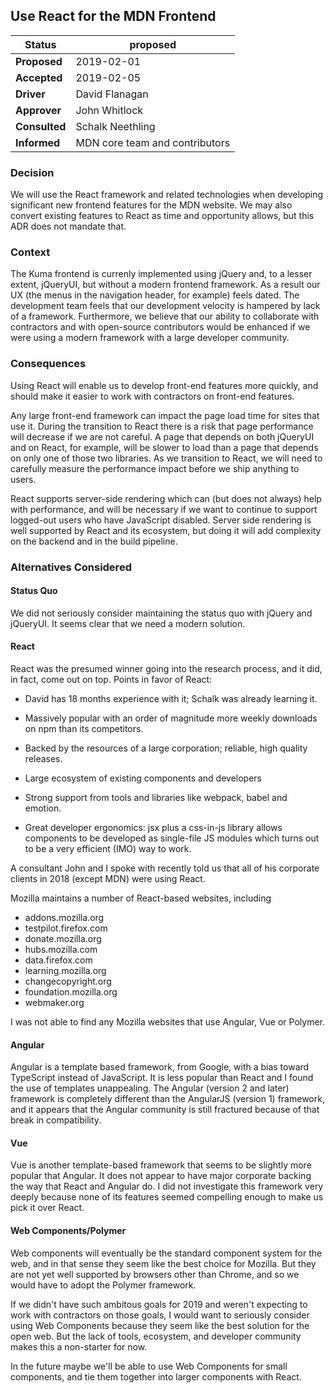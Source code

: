 ## Use React for the MDN Frontend

|Status       | proposed    |
|-------------|-------------|
|**Proposed** | 2019-02-01
|**Accepted** | 2019-02-05
|**Driver**   | David Flanagan
|**Approver** | John Whitlock
|**Consulted**| Schalk Neethling
|**Informed** | MDN core team and contributors

### Decision

We will use the React framework and related technologies when
developing significant new frontend features for the MDN website.
We may also convert existing features to React as time and
opportunity allows, but this ADR does not mandate that.

### Context

The Kuma frontend is currenly implemented using jQuery and, to a lesser extent, jQueryUI,
but without a modern frontend framework.  As a result our UX (the menus in
the navigation header, for example) feels dated. The development team
feels that our development velocity is hampered by lack of a
framework. Furthermore, we believe that our ability to collaborate
with contractors and with open-source contributors would be enhanced
if we were using a modern framework with a large developer community.

### Consequences

Using React will enable us to develop front-end features more quickly,
and should make it easier to work with contractors on front-end
features.

Any large front-end framework can impact the page load time for sites
that use it. During the transition to React there is a risk that page
performance will decrease if we are not careful. A page that depends
on both jQueryUI and on React, for example, will be slower to load
than a page that depends on only one of those two libraries.
As we transition to React, we will need to carefully measure the
performance impact before we ship anything to users.

React supports server-side rendering which can (but does not always) 
help with performance, and will be necessary if we want to continue
to support logged-out users who have JavaScript disabled. Server
side rendering is well supported by React and its ecosystem, but 
doing it will add complexity on the backend and in the build pipeline.

### Alternatives Considered

#### Status Quo

We did not seriously consider maintaining the status quo with jQuery
and jQueryUI. It seems clear that we need a modern solution.

#### React

React was the presumed winner going into the research process, and it
did, in fact, come out on top. Points in favor of React:

- David has 18 months experience with it; Schalk was already learning
  it.

- Massively popular with an order of magnitude more weekly downloads
  on npm than its competitors.

- Backed by the resources of a large corporation; reliable, high
  quality releases.

- Large ecosystem of existing components and developers

- Strong support from tools and libraries like webpack, babel and emotion.

- Great developer ergonomics: jsx plus a css-in-js library allows
  components to be developed as single-file JS modules which turns out
  to be a very efficient (IMO) way to work.

A consultant John and I spoke with recently told us that all of his
corporate clients in 2018 (except MDN) were using React.

Mozilla maintains a number of React-based websites, including

- addons.mozilla.org
- testpilot.firefox.com
- donate.mozilla.org
- hubs.mozilla.com
- data.firefox.com
- learning.mozilla.org
- changecopyright.org
- foundation.mozilla.org
- webmaker.org

I was not able to find any Mozilla websites that use Angular, Vue or Polymer.

#### Angular

Angular is a template based framework, from Google, with a bias toward
TypeScript instead of JavaScript. It is less popular than React and I
found the use of templates unappealing. The Angular (version 2 and
later) framework is completely different than the AngularJS (version 1)
framework, and it appears that the Angular community is still
fractured because of that break in compatibility.

#### Vue

Vue is another template-based framework that seems to be slightly more
popular that Angular. It does not appear to have major corporate backing the
way that React and Angular do. I did not investigate this framework
very deeply because none of its features seemed compelling enough to
make us pick it over React.

#### Web Components/Polymer

Web components will eventually be the standard component system for
the web, and in that sense they seem like the best choice for
Mozilla. But they are not yet well supported by browsers other than
Chrome, and so we would have to adopt the Polymer framework.

If we didn't have such ambitous goals for 2019 and weren't expecting
to work with contractors on those goals, I would want to seriously
consider using Web Components because they seem like the best solution
for the open web. But the lack of tools, ecosystem, and developer
community makes this a non-starter for now.

In the future maybe we'll be able to use Web Components for small
components, and tie them together into larger components with React.
